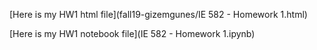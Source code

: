 [Here is my HW1 html file](fall19-gizemgunes/IE 582 - Homework 1.html) 

[Here is my HW1 notebook file](IE 582 - Homework 1.ipynb) 

